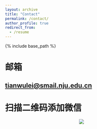 ```yaml
---
layout: archive
title: "Contact"
permalink: /contact/
author_profile: true
redirect_from:
  - /resume
---
```


{% include base_path %}
# 邮箱
## tianwulei@smail.nju.edu.cn

# 扫描二维码添加微信
<center>
  <img src="https://ray3572.github.io\/images\/9d2c23a43966040a5691ab3e135d752.jpg">
</center>
